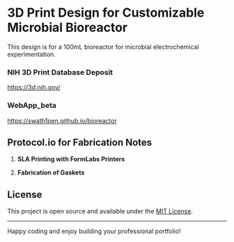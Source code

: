# 3D Print Design for Customizable Microbial Bioreactor

This design is for a 100mL bioreactor for microbial electrochemical experimentation. 

### NIH 3D Print Database Deposit
https://3d.nih.gov/

### WebApp_beta
https://swath1pen.github.io/bioreactor

## Protocol.io for Fabrication Notes

1. **SLA Printing with FormLabs Printers**

2. **Fabrication of Gaskets**

## License

This project is open source and available under the [MIT License](LICENSE).

---

Happy coding and enjoy building your professional portfolio!
